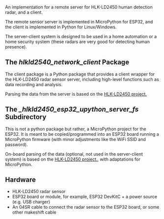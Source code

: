 An implementation for a remote server for HLK-LD2450 human detection radar, and a client.

The remote sensor server is implemented in MicroPython for ESP32, and the client is implemented in Python for Linux/Windows.

The server-client system is designed to be used in a home automation or a home security system (these radars are very good for detecting human presence).

## The *hlkld2540_network_client* Package
The client package is a Python package that provides a client wrapper for the HLK-LD2450 radar sensor server, including high-level functions such as data recording and analysis.

Parsing the data from the server is based on the [HLK-LD2450 project.](https://github.com/csRon/HLK-LD2450)
## The *_hlkld2450_esp32_upython_server_fs* Subdirectory
This is not a python package but rather, a MicroPython project for the ESP32. It is meant to be copied/programmed into an ESP32 board running a MicroPython firmware (with minor adjustments like the WiFi SSID and password).

On-board parsing of the data (optional, not used in the server-client system) is based on the [HLK-LD2450 project.](https://github.com/csRon/HLK-LD2450), with adaptations for MicroPython.

## Hardware
- HLK-LD2450 radar sensor
- ESP32 board or module, for example, ESP32 DevKitC + a power source (e.g. USB charger)
- An 04SR cable to connect the radar sensor to the ESP32 board, or some other makeshift cable